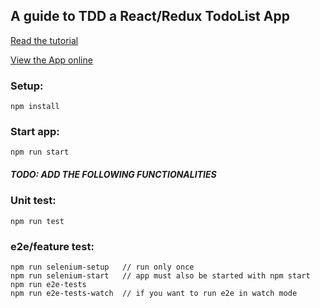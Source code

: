 ## A guide to TDD a React/Redux TodoList App

[Read the tutorial](https://medium.com/@sanjsanj/a-guide-to-tdd-a-react-redux-todolist-app-part-1-b8a200bb7091)

[View the App online](https://react-redux-magazine-subscriptions.herokuapp.com/)

### Setup:
```
npm install
```

### Start app:
```
npm run start
```

##### TODO: ADD THE FOLLOWING FUNCTIONALITIES #####

### Unit test:
```
npm run test
```

### e2e/feature test:
```
npm run selenium-setup   // run only once
npm run selenium-start   // app must also be started with npm start
npm run e2e-tests
npm run e2e-tests-watch  // if you want to run e2e in watch mode
```
